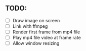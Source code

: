 ## TODO:

- [ ] Draw image on screen
- [ ] Link with ffmpeg
- [ ] Render first frame from mp4 file
- [ ] Play mp4 file video at frame rate
- [ ] Allow window resizing
